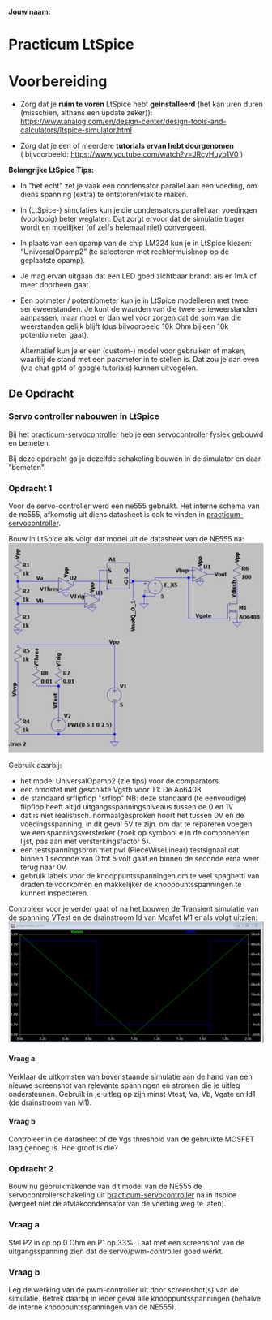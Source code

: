 **Jouw naam:**

# Practicum LtSpice

# Voorbereiding

- Zorg dat je **ruim te voren** LtSpice hebt **geinstalleerd** (het kan uren duren (misschien, althans een update zeker)):
    <https://www.analog.com/en/design-center/design-tools-and-calculators/ltspice-simulator.html>
    
- Zorg dat je een of meerdere **tutorials ervan hebt doorgenomen**  
    ( bijvoorbeeld: <https://www.youtube.com/watch?v=JRcyHuyb1V0> )

**Belangrijke LtSpice Tips:**
- In "het echt" zet je vaak een condensator parallel aan een voeding, om diens spanning (extra) te ontstoren/vlak te maken.
- In (LtSpice-) simulaties kun je die condensators parallel aan voedingen (voorlopig) beter weglaten. Dat zorgt ervoor dat de simulatie trager wordt en moeilijker (of zelfs helemaal niet) convergeert.

-   In plaats van een opamp van de chip LM324 kun je in LtSpice
    kiezen:  
    “UniversalOpamp2” (te selecteren met rechtermuisknop
    op de geplaatste opamp).

-   Je mag ervan uitgaan dat een LED goed zichtbaar brandt als er 1mA of
    meer doorheen gaat.

-   Een potmeter / potentiometer kun je in LtSpice modelleren met twee
    serieweerstanden. Je kunt de waarden van die twee serieweerstanden
    aanpassen, maar moet er dan wel voor zorgen dat de som van die
    weerstanden gelijk blijft (dus bijvoorbeeld 10k Ohm bij een 10k potentiometer
    gaat).    

    Alternatief kun je er een (custom-) model voor gebruiken of maken, waarbij de stand met een parameter in te stellen is. Dat zou je dan even (via chat gpt4 of google tutorials) kunnen uitvogelen.

## De Opdracht
### Servo controller nabouwen in LtSpice
Bij het [practicum-servocontroller](../servo-controller/practicum-servo-controller.md) heb je een servocontroller fysiek gebouwd en bemeten.

Bij deze opdracht ga je dezelfde schakeling bouwen in de simulator en daar "bemeten".

### Opdracht 1
Voor de servo-controller werd een ne555 gebruikt. Het interne schema van de ne555, afkomstig uit diens datasheet is ook te vinden in [practicum-servocontroller](../servo-controller/practicum-servo-controller.md).

Bouw in LtSpice als volgt dat model uit de datasheet van de NE555 na:    
<img src="./media/media/zelfgemaakte_ne555.png" width="790px"/>

Gebruik daarbij:
- het model UniversalOpamp2 (zie tips) voor de comparators.
- een nmosfet met geschikte Vgsth voor T1: De Ao6408
- de standaard srflipflop "srflop"
  NB: deze standaard (te eenvoudige) flipflop heeft altijd uitgangsspanningsniveaus tussen de 0 en 1V
- dat is niet realistisch. normaalgesproken hoort het tussen 0V en de voedingsspanning, in dit geval 5V te zijn.
  om dat te repareren voegen we een spanningsversterker 
  (zoek op symbool e in de componenten lijst, pas aan met versterkingsfactor 5).
- een testspanningsbron met pwl (PieceWiseLinear) testsignaal dat
  binnen 1 seconde van 0 tot 5 volt gaat en binnen de seconde erna weer terug naar 0V.
- gebruik labels voor de knooppuntsspanningen om te veel spaghetti van draden te voorkomen en 
  makkelijker de knooppuntsspanningen te kunnen inspecteren.

Controleer voor je verder gaat of na het bouwen de Transient simulatie van de spanning VTest en de drainstroom 
Id van Mosfet M1 er als volgt uitzien:    
<img src="./media/media/zelfgemaakte_ne555_simulatie.png" width="700px"/>

#### Vraag a
Verklaar de uitkomsten van bovenstaande simulatie aan de hand van een nieuwe screenshot van relevante
spanningen en stromen die je uitleg ondersteunen. Gebruik in je uitleg op zijn minst Vtest, Va, Vb, Vgate en Id1 (de drainstroom van M1).
#### Vraag b
Controleer in de datasheet of de Vgs threshold van de gebruikte MOSFET laag genoeg is. Hoe groot is die?

### Opdracht 2
Bouw nu gebruikmakende van dit model van de NE555 de servocontrollerschakeling uit [practicum-servocontroller](../servo-controller/practicum-servo-controller.md) na in ltspice (vergeet niet de afvlakcondensator van de voeding weg te laten).
### Vraag a
Stel P2 in op op 0 Ohm en P1 op 33%.
Laat met een screenshot van de uitgangsspanning zien dat de servo/pwm-controller goed werkt.
### Vraag b
Leg de werking van de pwm-controller uit door screenshot(s) van de simulatie. Betrek daarbij in ieder geval alle knooppuntsspanningen (behalve de interne knooppuntsspanningen van de NE555).

